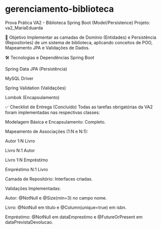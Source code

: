 # gerenciamento-biblioteca
Prova Prática VA2 - Biblioteca Spring Boot (Model/Persistence)
Projeto: va2_MariaEduarda

🎯 Objetivo
Implementar as camadas de Domínio (Entidades) e Persistência (Repositories) de um sistema de biblioteca, aplicando conceitos de POO, Mapeamento JPA e Validações de Dados.

🛠️ Tecnologias e Dependências
Spring Boot

Spring Data JPA (Persistência)

MySQL Driver

Spring Validation (Validações)

Lombok (Encapsulamento)

✅ Checklist de Entrega (Concluído)
Todas as tarefas obrigatórias da VA2 foram implementadas nas respectivas classes:

Modelagem Básica e Encapsulamento: Completo.

Mapeamento de Associações (1:N e N:1):

Autor 1:N Livro

Livro N:1 Autor

Livro 1:N Empréstimo

Empréstimo N:1 Livro

Camada de Repositório: Interfaces criadas.

Validações Implementadas:

Autor: @NotNull e @Size(min=3) no campo nome.

Livro: @NotNull em titulo e @Column(unique=true) em isbn.

Empréstimo: @NotNull em dataEmprestimo e @FutureOrPresent em dataPrevistaDevolucao.

